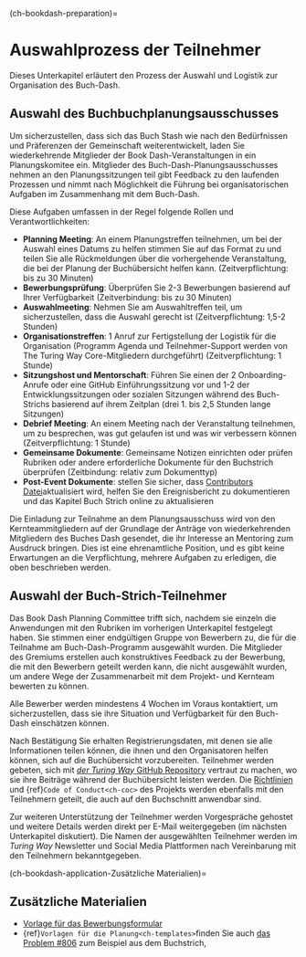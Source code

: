 (ch-bookdash-preparation)=
# Auswahlprozess der Teilnehmer

Dieses Unterkapitel erläutert den Prozess der Auswahl und Logistik zur Organisation des Buch-Dash.

## Auswahl des Buchbuchplanungsausschusses

Um sicherzustellen, dass sich das Buch Stash wie nach den Bedürfnissen und Präferenzen der Gemeinschaft weiterentwickelt, laden Sie wiederkehrende Mitglieder der Book Dash-Veranstaltungen in ein Planungskomitee ein. Mitglieder des Buch-Dash-Planungsausschusses nehmen an den Planungssitzungen teil gibt Feedback zu den laufenden Prozessen und nimmt nach Möglichkeit die Führung bei organisatorischen Aufgaben im Zusammenhang mit dem Buch-Dash.

Diese Aufgaben umfassen in der Regel folgende Rollen und Verantwortlichkeiten:
- **Planning Meeting**: An einem Planungstreffen teilnehmen, um bei der Auswahl eines Datums zu helfen stimmen Sie auf das Format zu und teilen Sie alle Rückmeldungen über die vorhergehende Veranstaltung, die bei der Planung der Buchübersicht helfen kann. (Zeitverpflichtung: bis zu 30 Minuten)
- **Bewerbungsprüfung**: Überprüfen Sie 2-3 Bewerbungen basierend auf Ihrer Verfügbarkeit (Zeitverbindung: bis zu 30 Minuten)
- **Auswahlmeeting**: Nehmen Sie am Auswahltreffen teil, um sicherzustellen, dass die Auswahl gerecht ist (Zeitverpflichtung: 1,5-2 Stunden)
- **Organisationstreffen**: 1 Anruf zur Fertigstellung der Logistik für die Organisation (Programm Agenda und Teilnehmer-Support werden von The Turing Way Core-Mitgliedern durchgeführt) (Zeitverpflichtung: 1 Stunde)
- **Sitzungshost und Mentorschaft**: Führen Sie einen der 2 Onboarding-Anrufe oder eine GitHub Einführungssitzung vor und 1-2 der Entwicklungssitzungen oder sozialen Sitzungen während des Buch-Strichs basierend auf ihrem Zeitplan (drei 1. bis 2,5 Stunden lange Sitzungen)
- **Debrief Meeting**: An einem Meeting nach der Veranstaltung teilnehmen, um zu besprechen, was gut gelaufen ist und was wir verbessern können (Zeitverpflichtung: 1 Stunde)
- **Gemeinsame Dokumente**: Gemeinsame Notizen einrichten oder prüfen Rubriken oder andere erforderliche Dokumente für den Buchstrich überprüfen (Zeitbindung: relativ zum Dokumenttyp)
- **Post-Event Dokumente**: stellen Sie sicher, dass [Contributors Datei](https://github.com/alan-turing-institute/the-turing-way/blob/main/contributors.md)aktualisiert wird, helfen Sie den Ereignisbericht zu dokumentieren und das Kapitel Buch Strich online zu aktualisieren

Die Einladung zur Teilnahme an dem Planungsausschuss wird von den Kernteammitgliedern auf der Grundlage der Anträge von wiederkehrenden Mitgliedern des Buches Dash gesendet, die ihr Interesse an Mentoring zum Ausdruck bringen. Dies ist eine ehrenamtliche Position, und es gibt keine Erwartungen an die Verpflichtung, mehrere Aufgaben zu erledigen, die oben beschrieben werden.

## Auswahl der Buch-Strich-Teilnehmer

Das Book Dash Planning Committee trifft sich, nachdem sie einzeln die Anwendungen mit den Rubriken im vorherigen Unterkapitel festgelegt haben. Sie stimmen einer endgültigen Gruppe von Bewerbern zu, die für die Teilnahme am Buch-Dash-Programm ausgewählt wurden. Die Mitglieder des Gremiums erstellen auch konstruktives Feedback zu der Bewerbung, die mit den Bewerbern geteilt werden kann, die nicht ausgewählt wurden, um andere Wege der Zusammenarbeit mit dem Projekt- und Kernteam bewerten zu können.

Alle Bewerber werden mindestens 4 Wochen im Voraus kontaktiert, um sicherzustellen, dass sie ihre Situation und Verfügbarkeit für den Buch-Dash einschätzen können.

Nach Bestätigung Sie erhalten Registrierungsdaten, mit denen sie alle Informationen teilen können, die ihnen und den Organisatoren helfen können, sich auf die Buchübersicht vorzubereiten. Teilnehmer werden gebeten, sich mit [_der Turing Way_ GitHub Repository](https://github.com/alan-turing-institute/the-turing-way) vertraut zu machen, wo sie ihre Beiträge während der Buchübersicht leisten werden. Die [Richtlinien](https://github.com/alan-turing-institute/the-turing-way/blob/main/CONTRIBUTING.md) und {ref}`Code of Conduct<ch-coc>` des Projekts werden ebenfalls mit den Teilnehmern geteilt, die auch auf den Buchschnitt anwendbar sind.

Zur weiteren Unterstützung der Teilnehmer werden Vorgespräche gehostet und weitere Details werden direkt per E-Mail weitergegeben (im nächsten Unterkapitel diskutiert). Die Namen der ausgewählten Teilnehmer werden im _Turing Way_ Newsletter und Social Media Plattformen nach Vereinbarung mit den Teilnehmern bekanntgegeben.

(ch-bookdash-application-Zusätzliche Materialien)=
## Zusätzliche Materialien

- [Vorlage für das Bewerbungsformular](https://docs.google.com/forms/d/14JbI_Xqr8vRWAidzcVFhB-5iITA6n9BOZ0RX_aSDauU/edit?usp=sharing)
- {ref}`Vorlagen für die Planung<ch-templates>`finden Sie auch [das Problem #806](https://github.com/alan-turing-institute/the-turing-way/issues/806) zum Beispiel aus dem Buchstrich,
